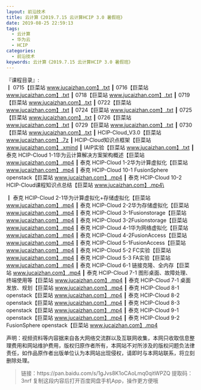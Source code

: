 ```yaml
---
layout: 前沿技术
title: 云计算《2019.7.15 云计算HCIP 3.0 暑假班》
date: 2019-08-25 22:59:13
tags:
  - 云计算
  - 华为云
  - HCIP
categories:
  - 前沿技术
keywords: 云计算《2019.7.15 云计算HCIP 3.0 暑假班》
---
```

『课程目录』:  
┃  0715【巨菜站 www.jucaizhan.com】.txt
┃  0716【巨菜站 www.jucaizhan.com】.txt
┃  0718【巨菜站 www.jucaizhan.com】.txt
┃  0719【巨菜站 www.jucaizhan.com】.txt
┃  0722【巨菜站 www.jucaizhan.com】.txt
┃  0724【巨菜站 www.jucaizhan.com】.txt
┃  0725【巨菜站 www.jucaizhan.com】.txt
┃  0726【巨菜站 www.jucaizhan.com】.txt
┃  0729【巨菜站 www.jucaizhan.com】.txt
┃  0730【巨菜站 www.jucaizhan.com】.txt
┃  HCIP-Cloud_V3.0【巨菜站 www.jucaizhan.com】.7z
┃  HCIP-Cloud知识点框架【巨菜站 www.jucaizhan.com】.xmind
┃  IAIP实验【巨菜站 www.jucaizhan.com】.txt
┃  泰克 HCIP-Cloud 1-1华为云计算解决方案架构概述【巨菜站 www.jucaizhan.com】.mp4
┃  泰克 HCIP-Cloud 1-2华为计算虚拟化【巨菜站 www.jucaizhan.com】.mp4
┃  泰克 HCIP-Cloud 10-1 FusionSphere openstack【巨菜站 www.jucaizhan.com】.mp4
┃  泰克 HCIP-Cloud 10-2 HCIP-Cloud课程知识点总结【巨菜站 www.jucaizhan.com】.mp4\
<!-- more --> 
┃  泰克 HCIP-Cloud 2-1华为计算虚拟化+存储虚拟化【巨菜站 www.jucaizhan.com】.mp4
┃  泰克 HCIP-Cloud 2-2华为存储虚拟化【巨菜站 www.jucaizhan.com】.mp4
┃  泰克 HCIP-Cloud 3-1Fusionstorage【巨菜站 www.jucaizhan.com】.mp4
┃  泰克 HCIP-Cloud 3-2Fusionstorage【巨菜站 www.jucaizhan.com】.mp4
┃  泰克 HCIP-Cloud 4-1华为网络虚拟化【巨菜站 www.jucaizhan.com】.mp4
┃  泰克 HCIP-Cloud 4-2FusionAccess【巨菜站 www.jucaizhan.com】.mp4
┃  泰克 HCIP-Cloud 5-1FusionAccess【巨菜站 www.jucaizhan.com】.mp4
┃  泰克 HCIP-Cloud 5-2 FC实验【巨菜站 www.jucaizhan.com】.mp4
┃  泰克 HCIP-Cloud 5-3 FA实验【巨菜站 www.jucaizhan.com】.mp4
┃  泰克 HCIP-Cloud 6-1 链接克隆、全内存【巨菜站 www.jucaizhan.com】.mp4
┃  泰克 HCIP-Cloud 7-1 图形桌面、故障处理、终端使用等【巨菜站 www.jucaizhan.com】.mp4
┃  泰克 HCIP-Cloud 7-1 桌面发放、规划【巨菜站 www.jucaizhan.com】.mp4
┃  泰克 HCIP-Cloud 8-1 openstack【巨菜站 www.jucaizhan.com】.mp4
┃  泰克 HCIP-Cloud 8-2 openstack【巨菜站 www.jucaizhan.com】.mp4
┃  泰克 HCIP-Cloud 8-3 openstack【巨菜站 www.jucaizhan.com】.mp4
┃  泰克 HCIP-Cloud 9-1 openstack【巨菜站 www.jucaizhan.com】.mp4
┃  泰克 HCIP-Cloud 9-2 FusionSphere openstack【巨菜站 www.jucaizhan.com】.mp4
<div class="post-copyright">
    <div class="post-copyright__author">
      <span class="post-copyright-meta">声明：视频资料等内容据来自各大网络交流群以及互联网收集，本网只收取信息整理费用和网站维护费用，版权归原作者所有，本网站不对所涉及的版权问题负法律责任，如作品原作者出版单位认为本网站出现侵权，请即时与本网站联系，将立刻删除处理。 </span>
    </div>
</div>

<blockquote class="blockquote-center">
链接：https://pan.baidu.com/s/1gJvs8K1oCAoLmq0qitWPZQ 
提取码：3nrf 
复制这段内容后打开百度网盘手机App，操作更方便哦
</blockquote>

